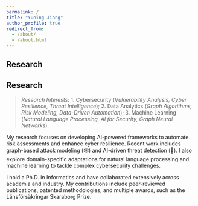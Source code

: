 ```yaml
---
permalink: /
title: "Yuning Jiang"
author_profile: true
redirect_from: 
  - /about/
  - /about.html
---
```


Research
---

## Research

> *Research Interests*: 1. Cybersecurity (*Vulnerability Analysis, Cyber Resilience, Threat Intelligence*); 2. Data Analytics (*Graph Algorithms, Risk Modeling, Data-Driven Automation*); 3. Machine Learning (*Natural Language Processing, AI for Security, Graph Neural Networks*).


My research focuses on developing AI-powered frameworks to automate risk assessments and enhance cyber resilience. Recent work includes graph-based attack modeling (🕸️) and AI-driven threat detection (🤖). I also explore domain-specific adaptations for natural language processing and machine learning to tackle complex cybersecurity challenges.

I hold a Ph.D. in Informatics and have collaborated extensively across academia and industry. My contributions include peer-reviewed publications, patented methodologies, and multiple awards, such as the Länsförsäkringar Skaraborg Prize.
